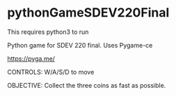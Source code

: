 # pythonGameSDEV220Final

This requires python3 to run

Python game for SDEV 220 final. Uses Pygame-ce

https://pyga.me/

CONTROLS: W/A/S/D to move

OBJECTIVE: Collect the three coins as fast as possible.
